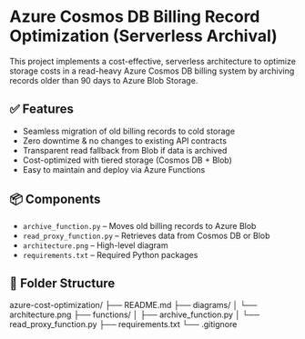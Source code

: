 # Azure Cosmos DB Billing Record Optimization (Serverless Archival)

This project implements a cost-effective, serverless architecture to optimize storage costs in a read-heavy Azure Cosmos DB billing system by archiving records older than 90 days to Azure Blob Storage.

## ✅ Features
- Seamless migration of old billing records to cold storage
- Zero downtime & no changes to existing API contracts
- Transparent read fallback from Blob if data is archived
- Cost-optimized with tiered storage (Cosmos DB + Blob)
- Easy to maintain and deploy via Azure Functions

## 📦 Components
- `archive_function.py` – Moves old billing records to Azure Blob
- `read_proxy_function.py` – Retrieves data from Cosmos DB or Blob
- `architecture.png` – High-level diagram
- `requirements.txt` – Required Python packages

## 📁 Folder Structure
azure-cost-optimization/
├── README.md
├── diagrams/
│ └── architecture.png
├── functions/
│ ├── archive_function.py
│ └── read_proxy_function.py
├── requirements.txt
└── .gitignore
